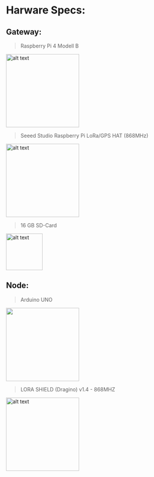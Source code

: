 # Harware Specs:

## Gateway:


> Raspberry Pi 4 Modell B

<img src="https://github.com/darthkali/LoRa_Node_Gateway/blob/main/Assets/Images/raspberryPi_4.jpg" alt="alt text" width="200" >

> Seeed Studio Raspberry Pi LoRa/GPS HAT (868MHz)

<img src="https://github.com/darthkali/LoRa_Node_Gateway/blob/main/Assets/Images/LoRaHAT_RaspberryPi.jpg" alt="alt text" width="200" >

> 16 GB SD-Card

<img src="https://github.com/darthkali/LoRa_Node_Gateway/blob/main/Assets/Images/SD-Card-16.jpg" alt="alt text" width="100" >


## Node:

> Arduino UNO

<img src="https://github.com/darthkali/LoRa_Node_Gateway/blob/main/Assets/Images/arduinoUNO.jpg" width="200" >

> LORA SHIELD (Dragino) v1.4 - 868MHZ

<img src="https://github.com/darthkali/LoRa_Node_Gateway/blob/main/Assets/Images/DraginoShield.jpg" alt="alt text" width="200" >
